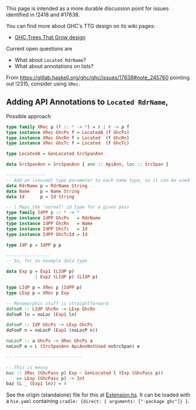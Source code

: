 This page is intended as a more durable discussion point for issues identified in !2418 and #17638.

You can find more about GHC's TTG design on its wiki pages:
* [GHC Trees That Grow design](https://gitlab.haskell.org/ghc/ghc/wikis/implementing-trees-that-grow)

Current open questions are

- What about `Located RdrName`?
- What about annotations on lists?

From https://gitlab.haskell.org/ghc/ghc/issues/17638#note_245760 pointing out !2315, consider using `XRec`.

## Adding API Annotations to `Located RdrName`, 

Possible approach

```haskell
type family XRec p (f :: * -> *) = r | r -> p f
type instance XRec GhcPs f = LocatedA (f GhcPs)
type instance XRec GhcRn f = Located  (f GhcRn)
type instance XRec GhcTc f = Located  (f GhcTc)

type LocatedA = GenLocated SrcSpanAnn

data SrcSpanAnn = SrcSpanAnn { ann :: ApiAnn, loc :: SrcSpan }

---------------
-- Add an (unused) type parameter to each name type, so it can be used in `XRec`
data RdrName p = RdrName String
data Name    p = Name String
data Id      p = Id String

-- | Maps the "normal" id type for a given pass
type family IdPP p :: * -> *
type instance IdPP GhcPs   = RdrName
type instance IdPP GhcRn   = Name
type instance IdPP GhcTc   = Id
type instance IdPP GhcTcId = Id

type IdP p = IdPP p p

-----------------
-- So, for an example data type

data Exp p = Exp1 (LIdP p)
           | Exp2 (LIdP p) (LIdP p)

type LIdP p = XRec p (IdPP p)
type LExp p = XRec p Exp

-- Monomorphic stuff is straightforward
doFooR :: LIdP GhcRn -> LExp GhcRn
doFooR ln = noLoc (Exp1 ln)

doFooP :: IdP GhcPs -> LExp GhcPs
doFooP n = noLocP (Exp1 (noLocP n))

noLocP :: a GhcPs -> XRec GhcPs a
noLocP e = L (SrcSpanAnn ApiAnnNotUsed noSrcSpan) e

-- --------------------------

-- This is messy
baz :: XRec (GhcPass p) Exp ~ GenLocated l (Exp (GhcPass p))
    => LExp (GhcPass p) -> Int
baz (L _ (Exp1 ln)) = 4

```

See the origin (standalone) file for this at [Extension.hs](uploads/d8c2264fbabafa75275ffd52f9de4dbf/Extension.hs). It can be loaded with a `hie.yaml` containing `cradle: {direct: { arguments: ["-package ghc"]} }`.
